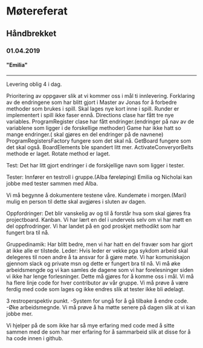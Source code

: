 # Møtereferat
## Håndbrekket
### 01.04.2019
#### "Emilia"
-----
Levering oblig 4 i dag.

Prioritering av oppgaver slik at vi kommer oss i mål ti innlevering.
Forklaring av de endringene som har blitt gjort i Master av Jonas for å forbedre methoder som brukes i spill. 
Skal lages nye kort inne i spill.
Runder er implementert i spill ikke faser ennå.
Directions clase har fått tre nye variables.
ProgramRegister clase har fått endringer.(endringer på nav av de variablene som ligger i de forskellige methoder)
Game har ikke hatt so mange endringer.( skal gjøres en del endringer på de navnene)
ProgramRegistersFactory fungere som det skal nå.
GetBoard fungere som det skal også.
BoardElements ble spandert litt mer.
ActivateConveryorBelts methode er laget.
Rotate method er laget.

Test: Det har litt gjort endringer i de forskjellige navn som ligger i tester.

Tester:
Innfører en testroll i gruppe.(Alba føreløping) Emilia og Nicholai kan jobbe med tester sammen med Alba.

Vi må begynne å dokumentere testene våre.
Kundemøte i morgen.(Mari) mulig en person til dette skal avgjøres i sluten av dagen.

Oppfordringer:
Det blir vanskelig av og til å forstår hva som skal gjøres fra projectboard.
Kanban.
Vi har lært en del i underveis selv om vi har møtt en del oppfrodringer.
Vi har landet på en god proskjet methodikt som har fungert bra til nå.

Gruppedinamik: Har blitt bedre, men vi har hatt en del fravær som har gjort at ikke alle er tilstede.
Leder: Hvis leder er vekke pga sykdom arbeid skal delegeres til noen andre å ta ansvar for å gjøre møte.
Vi har komuniskajon gjennom slack og private msn og dette er fungert bra til nå.
Vi må øke arbeidsmengde og vi kan samles de dagene som vi har forelesninger siden vi ikke har lenge forlesninger. Dette må gjøres for å komme oss i mål. Vi må ha flere linje code for hver contributor av vår gruppe.
Vi må prøve å være ferdig med code som lages og ikke endres slik at  tester ikke bli ødelagt.

3 restroperspektiv punkt.
-System for ungå for å gå tilbake å endre code.
-Øke arbeidsmegnde.
Vi må prøve å ha møtte senere på dagen slik at vi kan jobbe mer.

Vi hjelper på de som ikke har så mye erfaring med code med å sitte sammen med de som har mer erfaring for å sammarbeid slik at disse for å ha code innen i github.
